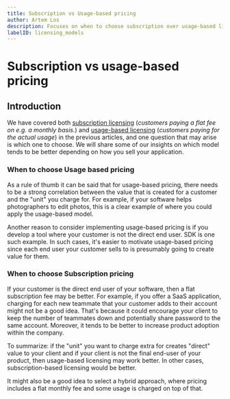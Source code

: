 ```yaml
---
title: Subscription vs Usage-based pricing
author: Artem Los
description: Focuses on when to choose subscription over usage-based licensing and vice versa.
labelID: licensing_models
---
```

# Subscription vs usage-based pricing

## Introduction

We have covered both [subscription licensing](/licensing-models/subscription) (*customers paying a flat fee on e.g. a monthly basis.*) and [usage-based licensing](/licensing-models/usage-based) (*customers paying for the actual usage*) in the previous articles, and one question that may arise is which one to choose. We will share some of our insights on which model tends to be better depending on how you sell your application.

### When to choose Usage based pricing
As a rule of thumb it can be said that for usage-based pricing, there needs to be a strong correlation between the value that is created for a customer and the "unit" you charge for. For example, if your software helps photographers to edit photos, this is a clear example of where you could apply the usage-based model. 

Another reason to consider implementing usage-based pricing is if you develop a tool where your customer is not the direct end user. SDK is one such example. In such cases, it's easier to motivate usage-based pricing since each end user your customer sells to is presumably going to create value for them.

### When to choose Subscription pricing
If your customer is the direct end user of your software, then a flat subscription fee may be better. For example, if you offer a SaaS application, charging for each new teammate that your customer adds to their account might not be a good idea. That's because it could encourage your client to keep the number of teammates down and potentially share password to the same account. Moreover, it tends to be better to increase product adoption within the company.

To summarize: if the "unit" you want to charge extra for creates "direct" value to your client and if your client is not the final end-user of your product, then usage-based licensing may work better. In other cases, subscription-based licensing would be better. 

It might also be a good idea to select a hybrid approach, where pricing includes a flat monthly fee and some usage is charged on top of that.